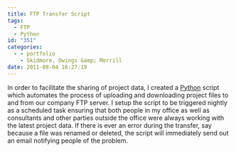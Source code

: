 ```yaml
---
title: FTP Transfer Script
tags:
  - FTP
  - Python
id: "351"
categories:
  - - portfolio
    - Skidmore, Owings &amp; Merrill
date: 2011-08-04 16:27:19
---
```


In order to facilitate the sharing of project data, I created a [Python](http://www.python.org/) script which automates the process of uploading and downloading project files to and from our company FTP server. I setup the script to be triggered nightly as a scheduled task ensuring that both people in my office as well as consultants and other parties outside the office were always working with the latest project data. If there is ever an error during the transfer, say because a file was renamed or deleted, the script will immediately send out an email notifying people of the problem.
